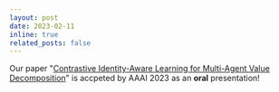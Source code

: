 ```yaml
---
layout: post
date: 2023-02-11
inline: true
related_posts: false
---
```


Our paper "[Contrastive Identity-Aware Learning for Multi-Agent Value Decomposition](https://arxiv.org/pdf/2211.12712)" is accpeted by AAAI 2023 as an **oral** presentation!
